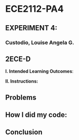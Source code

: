 # ECE2112-PA4
## EXPERIMENT 4: 

### Custodio, Louise Angela G.
## 2ECE-D

**I. Intended Learning Outcomes**:

**II. Instructions:**

## Problems

## How I did my code:

## Conclusion
